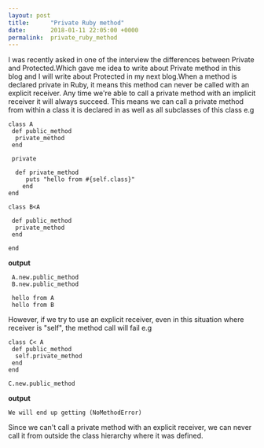 ```yaml
---
layout: post
title:      "Private Ruby method"
date:       2018-01-11 22:05:00 +0000
permalink:  private_ruby_method
---
```



I was recently asked in one of the interview the differences between Private and Protected.Which gave me idea to write about Private method in this blog and I will write about Protected in my next blog.When a method is declared private in Ruby, it means this method can never be called with an explicit receiver. Any time we're able to call a private method with an implicit receiver it will always succeed. This means we can call a private method from within a class it is declared in as well as all subclasses of this class e.g

```
class A
 def public_method
  private_method
 end 
 
 private
 
  def private_method
	 puts "hello from #{self.class}"
	end
end
```

```
class B<A

 def public_method
  private_method
 end 
 
end 

```
**output**
```
 A.new.public_method
 B.new.public_method

 hello from A
 hello from B
```

However, if we try to use an explicit receiver, even in this situation where receiver is "self", the method call will fail e.g

```
class C< A
 def public_method
  self.private_method
 end
end

C.new.public_method
```
**output**

```
We will end up getting (NoMethodError)
```

Since we can't call a private method with an explicit receiver, we can never call it from outside the class hierarchy where it was defined.



